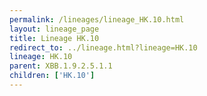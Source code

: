 ```yaml
---
permalink: /lineages/lineage_HK.10.html
layout: lineage_page
title: Lineage HK.10
redirect_to: ../lineage.html?lineage=HK.10
lineage: HK.10
parent: XBB.1.9.2.5.1.1
children: ['HK.10']
---
```

